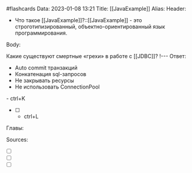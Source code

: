 #flashcards
Data: 2023-01-08 13:21
Title: [[JavaExample]]
Alias: 
Header:

- Что такое [[JavaExample]]?::[[JavaExample]] - это строготипизированный, объектно-ориентированный язык программирования. 
<!--SR:!2023-02-05,2,250-->

Body:

Какие существуют смертные «грехи» в работе с [[JDBC]]?
!---
Ответ:
 - Auto commit транзакций
 - Конкатенация sql-запросов
 - Не закрывать ресурсы
 - Не использовать ConnectionPool
<!--SR:!2023-02-05,2,190-->


[]()  - ctrl+K
- [ ]  - ctrl+L

Главы:


Sources:
- [ ] []()
- [ ] []()
- [ ] []()
